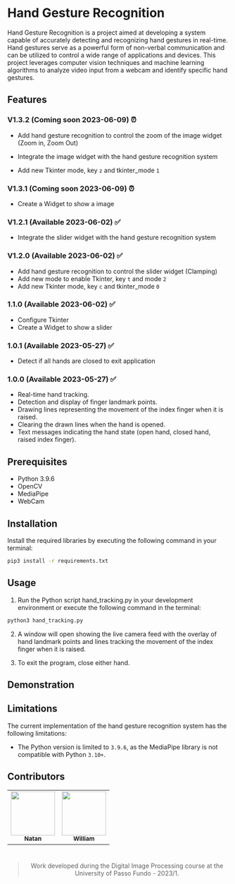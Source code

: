 # Hand Gesture Recognition

Hand Gesture Recognition is a project aimed at developing a system capable of accurately detecting and recognizing hand gestures in real-time. Hand gestures serve as a powerful form of non-verbal communication and can be utilized to control a wide range of applications and devices. This project leverages computer vision techniques and machine learning algorithms to analyze video input from a webcam and identify specific hand gestures.

## Features
###  V1.3.2 (Coming soon 2023-06-09) ⏰
* Add hand gesture recognition to control the zoom of the image widget (Zoom in, Zoom Out)

* Integrate the image widget with the hand gesture recognition system
* Add new Tkinter mode, key `z` and tkinter_mode `1`

###  V1.3.1 (Coming soon 2023-06-09) ⏰
* Create a Widget to show a image

###  V1.2.1  (Available 2023-06-02) ✅
* Integrate the slider widget with the hand gesture recognition system

### V1.2.0  (Available 2023-06-02) ✅
* Add hand gesture recognition to control the slider widget (Clamping)
* Add new mode to enable Tkinter, key `t` and mode `2`
* Add new Tkinter mode, key `c` and tkinter_mode `0`

### 1.1.0  (Available 2023-06-02) ✅
* Configure Tkinter
* Create a Widget to show a slider

### 1.0.1 (Available 2023-05-27) ✅
*  Detect if all hands are closed to exit application

### 1.0.0 (Available 2023-05-27) ✅
* Real-time hand tracking.
* Detection and display of finger landmark points.
* Drawing lines representing the movement of the index finger when it is raised.
* Clearing the drawn lines when the hand is opened.
* Text messages indicating the hand state (open hand, closed hand, raised index finger).

## Prerequisites
- Python 3.9.6
- OpenCV
- MediaPipe
- WebCam

## Installation

Install the required libraries by executing the following command in your terminal:

```bash
pip3 install -r requirements.txt
```

## Usage

1. Run the Python script hand_tracking.py in your development environment or execute the following command in the terminal:
  ```bash
  python3 hand_tracking.py
  ```
2. A window will open showing the live camera feed with the overlay of hand landmark points and lines tracking the movement of the index finger when it is raised.

3. To exit the program, close either hand.

## Demonstration


## Limitations
The current implementation of the hand gesture recognition system has the following limitations:
* The Python version is limited to `3.9.6`, as the MediaPipe library is not compatible with Python `3.10+`.


## Contributors

<div align="center">
  <table>
    <tr>
      <td align="center">
        <a href="https://github.com/NatanOPelizzoni">
          <img src="https://github.com/NatanOPelizzoni.png" width="100px">
          <br>
          <sub>
            <b>Natan</b>
          </sub>
        </a>
      </td>
      <td align="center">
        <a href="https://github.com/williamsimionatto">
          <img src="https://github.com/williamsimionatto.png" width="100px">
          <br>
          <sub>
            <b>William</b>
          </sub>
        </a>
      </td>
    </tr>
  </table>
<div>

#

> Work developed during the Digital Image Processing course at the University of Passo Fundo - 2023/1.
